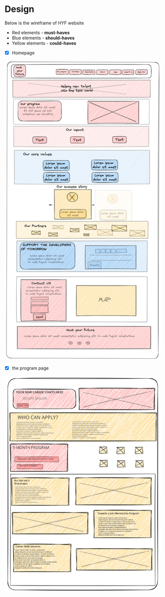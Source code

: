 # Design

Below is the wireframe of HYF website

- Red elements - **must-haves**
- Blue elements - **should-haves**
- Yellow elements - **could-haves**
- [x] Homepage

![wireframe homepage](./assets/wireframe-homepage.png)

- [x] the program page

![program page](./assets/wireframe-programing.svg)
